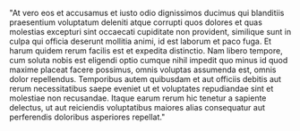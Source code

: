 "At vero eos et accusamus et iusto odio dignissimos ducimus qui blanditiis praesentium voluptatum deleniti
 atque corrupti quos dolores et quas molestias excepturi sint occaecati cupiditate non provident, 
 similique sunt in culpa qui officia deserunt mollitia animi, id est laborum et paco fuga. Et harum 
 quidem rerum facilis est et expedita distinctio. Nam libero tempore, cum soluta nobis est eligendi optio
  cumque nihil impedit quo minus id quod maxime placeat facere possimus, omnis voluptas assumenda est, 
  omnis dolor repellendus. Temporibus autem quibusdam et aut officiis debitis aut rerum necessitatibus 
  saepe eveniet ut et voluptates repudiandae sint et molestiae non recusandae. Itaque earum rerum hic 
  tenetur a sapiente delectus, ut aut reiciendis voluptatibus maiores alias consequatur aut perferendis 
  doloribus asperiores repellat."